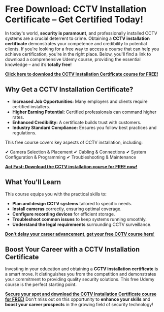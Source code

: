 # Free Download: CCTV Installation Certificate – Get Certified Today!

In today's world, **security is paramount**, and professionally installed CCTV systems are a crucial deterrent to crime. Obtaining a **CCTV installation certificate** demonstrates your competence and credibility to potential clients. If you're looking for a free way to access a course that can help you achieve certification, you're in the right place. Below, you'll find a link to download a comprehensive Udemy course, providing the essential knowledge – and it’s **totally free**!

[**Click here to download the CCTV Installation Certificate course for FREE!**](https://udemywork.com/cctv-installation-certificate)

## Why Get a CCTV Installation Certificate?

*   **Increased Job Opportunities:** Many employers and clients require certified installers.
*   **Higher Earning Potential:** Certified professionals can command higher rates.
*   **Enhanced Credibility:** A certificate builds trust with customers.
*   **Industry Standard Compliance:** Ensures you follow best practices and regulations.

This free course covers key aspects of CCTV installation, including:

✔ Camera Selection & Placement
✔ Cabling & Connections
✔ System Configuration & Programming
✔ Troubleshooting & Maintenance

[**Act Fast: Download the CCTV installation course for FREE now!**](https://udemywork.com/cctv-installation-certificate)

## What You'll Learn

This course equips you with the practical skills to:

*   **Plan and design CCTV systems** tailored to specific needs.
*   **Install cameras** correctly, ensuring optimal coverage.
*   **Configure recording devices** for efficient storage.
*   **Troubleshoot common issues** to keep systems running smoothly.
*   **Understand the legal requirements** surrounding CCTV surveillance.

[**Don't delay your career advancement, get your free CCTV course here!**](https://udemywork.com/cctv-installation-certificate)

## Boost Your Career with a CCTV Installation Certificate

Investing in your education and obtaining a **CCTV installation certificate** is a smart move. It distinguishes you from the competition and demonstrates your commitment to providing quality security solutions. This free Udemy course is the perfect starting point.

[**Secure your spot and download the CCTV Installation Certificate course for FREE!**](https://udemywork.com/cctv-installation-certificate) Don't miss out on this opportunity to **enhance your skills** and **boost your career prospects** in the growing field of security technology!
